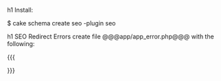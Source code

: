h1 Install:

$ cake schema create seo -plugin seo

h1 SEO Redirect Errors
create file @@@app/app_error.php@@@ with the following:

{{{
<?php
App::import('Lib','Seo.SeoUtil');
class AppError extends SeoAppError {
}
?>
}}}